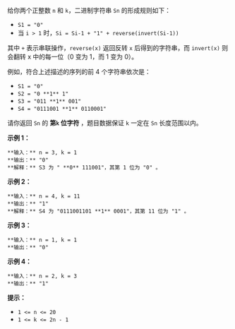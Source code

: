 给你两个正整数 `n` 和 `k`，二进制字符串 `Sn` 的形成规则如下：

  * `S1 = "0"`
  * 当 `i > 1` 时，`Si = Si-1 + "1" + reverse(invert(Si-1))`

其中 `+` 表示串联操作，`reverse(x)` 返回反转 `x` 后得到的字符串，而 `invert(x)` 则会翻转 x 中的每一位（0 变为
1，而 1 变为 0）。

例如，符合上述描述的序列的前 4 个字符串依次是：

  * `S1 = "0"`
  * `S2 = "0 **1** 1"`
  * `S3 = "011 **1** 001"`
  * `S4 = "0111001 **1** 0110001"`

请你返回 `Sn` 的 **第`k` 位字符** ，题目数据保证 `k` 一定在 `Sn` 长度范围以内。

**示例 1：**

    
    
    **输入：** n = 3, k = 1
    **输出：** "0"
    **解释：** S3 为 " **0** 111001"，其第 1 位为 "0" 。
    

**示例 2：**

    
    
    **输入：** n = 4, k = 11
    **输出：** "1"
    **解释：** S4 为 "0111001101 **1** 0001"，其第 11 位为 "1" 。
    

**示例 3：**

    
    
    **输入：** n = 1, k = 1
    **输出：** "0"
    

**示例 4：**

    
    
    **输入：** n = 2, k = 3
    **输出：** "1"
    

**提示：**

  * `1 <= n <= 20`
  * `1 <= k <= 2n - 1`

